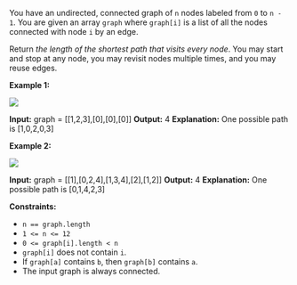 
You have an undirected, connected graph of  `n`  nodes labeled from  `0`  to  `n - 1`. You are given an array  `graph`  where  `graph[i]`  is a list of all the nodes connected with node  `i`  by an edge.

Return  _the length of the shortest path that visits every node_. You may start and stop at any node, you may revisit nodes multiple times, and you may reuse edges.

**Example 1:**

![](https://assets.leetcode.com/uploads/2021/05/12/shortest1-graph.jpg)

**Input:** graph = [[1,2,3],[0],[0],[0]]
**Output:** 4
**Explanation:** One possible path is [1,0,2,0,3]

**Example 2:**

![](https://assets.leetcode.com/uploads/2021/05/12/shortest2-graph.jpg)

**Input:** graph = [[1],[0,2,4],[1,3,4],[2],[1,2]]
**Output:** 4
**Explanation:** One possible path is [0,1,4,2,3]

**Constraints:**

-   `n == graph.length`
-   `1 <= n <= 12`
-   `0 <= graph[i].length < n`
-   `graph[i]`  does not contain  `i`.
-   If  `graph[a]`  contains  `b`, then  `graph[b]`  contains  `a`.
-   The input graph is always connected.